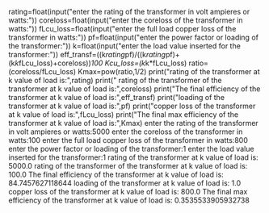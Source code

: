 rating=float(input("enter the rating of the transformer in volt ampieres or watts:"))
coreloss=float(input("enter the coreloss of the transformer in watts:"))
fLcu_loss=float(input("enter the full load copper loss of the transformer in watts:"))
pf=float(input("enter the power factor or loading of the transformer:"))
k=float(input("enter the load value inserted for the transformer:"))
eff_transf=((k*rating*pf)/((k*rating*pf)+(k*k*fLcu_loss)+coreloss))*100
Kcu_loss=(k*k*fLcu_loss)
ratio=(coreloss/fLcu_loss)
Kmax=pow(ratio,1/2)
print("rating of the transformer at k value of load is:",rating)
print(" rating of the transformer of the transformer at k value of load is:",coreloss)
print("The final efficiency of the transformer at k value of load is:",eff_transf)
print("loading of the transformer at k value of load is:",pf)
print("copper loss of the transformer at k value of load is:",fLcu_loss)
print("The final max efficiency of the transformer at k value of load is:",Kmax)
enter the rating of the transformer in volt ampieres or watts:5000
enter the coreloss of the transformer in watts:100
enter the full load copper loss of the transformer in watts:800
enter the power factor or loading of the transformer:1
enter the load value inserted for the transformer:1
rating of the transformer at k value of load is: 5000.0
 rating of the transformer of the transformer at k value of load is: 100.0
The final efficiency of the transformer at k value of load is: 84.7457627118644
loading of the transformer at k value of load is: 1.0
copper loss of the transformer at k value of load is: 800.0
The final max efficiency of the transformer at k value of load is: 0.3535533905932738
